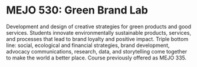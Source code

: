# MEJO 530: Green Brand Lab

Development and design of creative strategies for green products and good services. Students innovate environmentally sustainable products, services, and processes that lead to brand loyalty and positive impact. Triple bottom line: social, ecological and financial strategies, brand development, advocacy communications, research, data, and storytelling come together to make the world a better place. Course previously offered as MEJO 335.